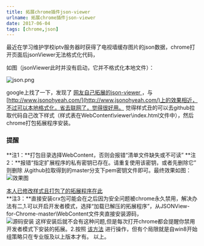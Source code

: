 ```yaml
---
title: 拓展chrome插件json-viewer
urlname: 拓展chrome插件json-viewer
date: 2017-06-04
tags: [chrome,json]
---
```

最近在学习维护学校iptv服务器时获得了电视墙缓存图片的json数据，chrome打开页面后jsonViewer无法格式化代码，
<!-- more -->
如图（jsonViewer此时并没有启动，它并不格式化本地文件）：

![json.png](https://cdn.safeandsound.cn/image/拓展chrome插件json-viewer/json.png)

google上找了一下，发现了 [ 网友自己拓展的json-viewer ](http://www.aneasystone.com/archives/2015/07/second-chrome-extension-jsonview-enhencement.html)，与 [http://www.jsonohyeah.com/](http://www.jsonohyeah.com/)上的效果相近，不过可以本地格式化，省去联网了，觉得很好用。
觉得样式丑的可以去github拉取代码自己改下样式（样式表在WebContent\viewer\index.html文件中），然后chrome打包拓展程序安装。

### 提醒
**注1：**打包目录选择WebContent，否则会报错“清单文件缺失或不可读”
**注2：**报错“指定扩展程序的私有密钥已存在。请重复使用该密钥，或者先删除它” 则删除 从github拉取得到的master分支下pem密钥文件即可。最终效果如图：
![效果图](https://cdn.safeandsound.cn/image/拓展chrome插件json-viewer/finish.png)

[本人已修改样式且打包了的拓展程序在此](https://github.com/VanjayDo/JSONView-for-Chrome) 
<br>
**注3：**直接安装crx包可能会在之后因为安全问题被chrome永久禁用，解决办法有二,1.可以开启开发者模式，选择“加载已解压的拓展程序”，从JSONView-for-Chrome-master\WebContent文件夹直接安装源码，<br> ![源码安装](https://cdn.safeandsound.cn/image/拓展chrome插件json-viewer/源码安装.png)
这样安装后就不会有这种问题,但是每次打开chrome都会提醒你禁用开发者模式下安装的拓展。2.按照 [该方法](https://steemit.com/chrome/@free1x/chrome) 进行操作，但有个局限就是自win8开始组策略只在专业版及以上版本才有。
以上。

